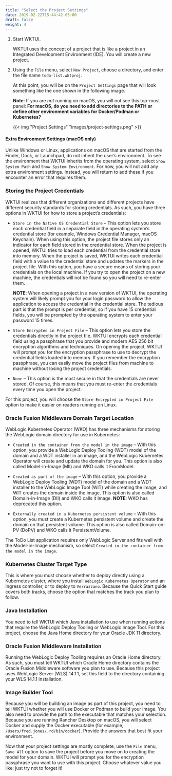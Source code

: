 ```yaml
---
title: "Select the Project Settings"
date: 2019-02-22T15:44:42-05:00
draft: false
weight: 4
---
```

1. Start WKTUI.  

   WKTUI uses the concept of a project that is like a project in an Integrated Development Environment (IDE).  You will create a new project.  

2. Using the `File` menu, select `New Project`, choose a directory, and enter the file name `todo-list.wktproj`.  

    At this point, you will be on the `Project Settings` page that will look something like the one shown in the following image.  

    **Note**: If you are _not_  running on macOS, you will not see this top-most panel: **For macOS, do you need to add directories to the PATH or define other environment variables for Docker/Podman or Kubernetes?**

    {{< img "Project Settings" "images/project-settings.png" >}}

#### Extra Environment Settings (macOS only)

Unlike Windows or Linux, applications on macOS that are started from the Finder, Dock, or Launchpad, do not inherit the user’s environment. To see the environment that WKTUI inherits from the operating system, select `Show System Path` and `Show System Environment`.  For now, you will not add any extra environment settings. Instead, you will return to add these if you encounter an error that requires them.

### Storing the Project Credentials

WKTUI realizes that different organizations and different projects have different security standards for storing credentials.  As such, you have three options in WKTUI for how to store a project’s credentials:

- `Store in the Native OS Credential Store` – This option lets you store each credential field in a separate field in the operating system’s credential store (for example, Windows Credential Manager, macOS Keychain).  When using this option, the project file stores only an indicator for each field stored in the credential store.  When the project is opened, WKTUI tries to load each credential from the credential store into memory.  When the project is saved, WKTUI writes each credential field with a value to the credential store and updates the markers in the project file.  With this option, you have a secure means of storing your credentials on the local machine.  If you try to open the project on a new machine, the credentials will not be found so you will need to re-enter them.

   **NOTE**: When opening a project in a new version of WKTUI, the operating system will likely prompt you for your login password to allow the application to access the credential in the credential store.  The tedious part is that the prompt is per credential, so if you have 15 credential fields, you will be prompted by the operating system to enter your password 15 times.

- `Store Encrypted in Project File` – This option lets you store the credentials directly in the project file.  WKTUI encrypts each credential field using a passphrase that you provide and modern AES 256 bit encryption algorithms and techniques.  On opening the project, WKTUI will prompt you for the encryption passphrase to use to decrypt the credential fields loaded into memory.  If you remember the encryption passphrase, you can easily move the project files from machine to machine without losing the project credentials.

- `None` – This option is the most secure in that the credentials are never stored.   Of course, this means that you must re-enter the credentials every time you open the project.

For this project, you will choose the `Store Encrypted in Project File` option to make it easier on readers running on Linux.

### Oracle Fusion Middleware Domain Target Location

WebLogic Kubernetes Operator (WKO) has three mechanisms for storing the WebLogic domain directory for use in Kubernetes:

- `Created in the container from the model in the image` – With this option, you provide a WebLogic Deploy Tooling (WDT) model of the domain and a WDT installer in an image, and the WebLogic Kubernetes Operator will create and update the domain for you.  This option is also called Model-in-Image (MII) and WKO calls it FromModel.

- `Created as part of the image` – With this option, you provide a WebLogic Deploy Tooling (WDT) model of the domain and a WDT installer to the WebLogic Image Tool (WIT) while creating the image, and WIT creates the domain inside the image.  This option is also called Domain-in-Image (DII) and WKO calls it Image.  **NOTE**: WKO has deprecated this option.

- `Externally created in a Kubernetes persistent volume` – With this option, you must create a Kubernetes persistent volume and create the domain on that persistent volume.  This option is also called Domain-on-PV (DoPV) and WKO calls it PersistentVolume.

The ToDo List application requires only WebLogic Server and fits well with the Model-in-Image mechanism, so select `Created in the container from the model in the image`.

### Kubernetes Cluster Target Type

This is where you must choose whether to deploy directly using a Kubernetes cluster, where you install `WebLogic Kubernetes Operator` and an Ingress controller, or to deploy to `Verrazzano`.  Because the Quick Start guide covers both tracks, choose the option that matches the track you plan to follow.

### Java Installation

You need to tell WKTUI which Java installation to use when running actions that require the WebLogic Deploy Tooling or WebLogic Image Tool.  For this project, choose the Java Home directory for your Oracle JDK 11 directory.

### Oracle Fusion Middleware Installation

Running the WebLogic Deploy Tooling requires an Oracle Home directory.  As such, you must tell WKTUI which Oracle Home directory contains the Oracle Fusion Middleware software you plan to use.  Because this project uses WebLogic Server (WLS) 14.1.1, set this field to the directory containing your WLS 14.1.1 installation.

### Image Builder Tool

Because you will be building an image as part of this project, you need to tell WKTUI whether you will use Docker or Podman to build your image.  You also need to provide the path to the executable that matches your selection.  Because you are running Rancher Desktop on macOS, you will select Docker and supply the Docker executable (for example, `/Users/fred.jones/.rd/bin/docker`).  Provide the answers that best fit your environment.

Now that your project settings are mostly complete, use the `File` menu, `Save All` option to save the project before you move on to creating the model for your domain.  WKTUI will prompt you for the encryption passphrase you want to use with this project.  Choose whatever value you like; just try not to forget it!
